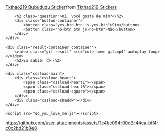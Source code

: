 <!DOCTYPE html>
<html lang="pt-BR">
<head>
    <meta charset="UTF-8" />
    <meta name="viewport" content="width=device-width, initial-scale=1.0" />
    <link rel="preconnect" href="https://fonts.googleapis.com" />
    <link rel="preconnect" href="https://fonts.gstatic.com" crossorigin />
    <link
        href="https://fonts.googleapis.com/css2?family=Quicksand:wght@300..700&display=swap"
        rel="stylesheet" />
    <link rel="stylesheet" href="do_you_love_me.css" />
    <title>Você gosta de mim?</title>
</head>
<body>
    <div class="question-container container">
        <div
            class="tenor-gif-embed"
            data-postid="25789758"
            data-share-method="host"
            data-width="100%">
            <a href="https://tenor.com/view/tkthao219-bubududu-gif-25789758"
                >Tkthao219 Bubududu Sticker</a
            >from
            <a href="https://tenor.com/search/tkthao219-stickers"
                >Tkthao219 Stickers</a
            >
        </div>
        <script
            type="text/javascript"
            async
            src="https://tenor.com/embed.js"></script>

        <h2 class="question">Oi, você gosta de mim?</h2>
        <div class="button-container">
            <button class="yes-btn btn js-yes-btn">Sim</button>
            <button class="no-btn btn js-no-btn">Não</button>
        </div>
    </div>

    <div class="result-container container">
        <video class="gif-result" src="cute love gif.mp4" autoplay loop></video>
        <h2>Eu sabia! 😍</h2>
    </div>

    <div class="cssload-main">
        <div class="cssload-heart">
            <span class="cssload-heartL"></span>
            <span class="cssload-heartR"></span>
            <span class="cssload-square"></span>
        </div>
        <div class="cssload-shadow"></div>
    </div>

    <script src="do_you_love_me.js"></script>
</body>
</html> 

https://github.com/user-attachments/assets/1c4be094-00e3-44ea-bff4-c0c2bd21b8e8

